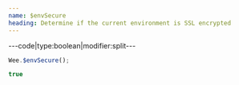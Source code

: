 ```yaml
---
name: $envSecure
heading: Determine if the current environment is SSL encrypted
---
```


---code|type:boolean|modifier:split---

```javascript
Wee.$envSecure();
```

```javascript
true
```
